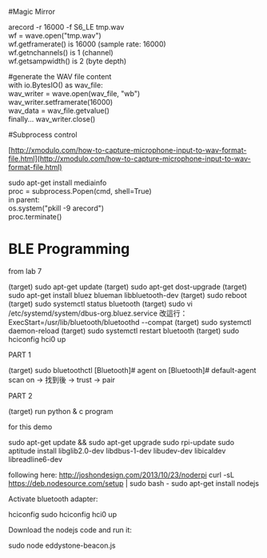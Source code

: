 #Magic Mirror

arecord -r 16000 -f S6_LE tmp.wav  
wf = wave.open("tmp.wav")  
wf.getframerate() is 16000 (sample rate: 16000)  
wf.getnchannels() is 1 (channel)  
wf.getsampwidth() is 2 (byte depth)  

#generate the WAV file content  
with io.BytesIO() as wav_file:  
wav_writer = wave.open(wav_file, "wb")  
wav_writer.setframerate(16000)  
wav_data = wav_file.getvalue()  
finally... wav_writer.close()  

#Subprocess control

[http://xmodulo.com/how-to-capture-microphone-input-to-wav-format-file.html](http://xmodulo.com/how-to-capture-microphone-input-to-wav-format-file.html)  

sudo apt-get install mediainfo  
proc = subprocess.Popen(cmd, shell=True)  
in parent:  
os.system("pkill -9 arecord")  
proc.terminate()  

# BLE Programming
from lab 7

(target) sudo apt-get update
(target) sudo apt-get dost-upgrade
(target) sudo apt-get install bluez blueman libbluetooth-dev
(target) sudo reboot
(target) sudo systemctl status bluetooth
(target) sudo vi /etc/systemd/system/dbus-org.bluez.service
改這行：ExecStart=/usr/lib/bluetooth/bluetoothd --compat
(target) sudo systemctl daemon-reload
(target) sudo systemctl restart bluetooth
(target) sudo hciconfig hci0 up

PART 1

(target) sudo bluetoothctl
[Bluetooth]# agent on
[Bluetooth]# default-agent
scan on -> 找到後 -> trust -> pair

PART 2

(target) run python & c program

for this demo

sudo apt-get update && sudo apt-get upgrade
sudo rpi-update
sudo aptitude install libglib2.0-dev libdbus-1-dev libudev-dev libicaldev libreadline6-dev

following here: http://joshondesign.com/2013/10/23/noderpi
curl -sL https://deb.nodesource.com/setup | sudo bash -
sudo apt-get install nodejs

Activate bluetooth adapter:

hciconfig
sudo hciconfig hci0 up

Download the nodejs code and run it:

sudo node eddystone-beacon.js
